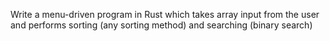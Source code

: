 Write a menu-driven program in Rust which takes array input from the user and performs sorting (any sorting method) and searching (binary search)
